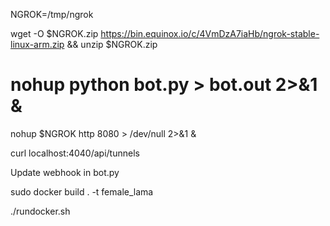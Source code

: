 NGROK=/tmp/ngrok

wget -O $NGROK.zip https://bin.equinox.io/c/4VmDzA7iaHb/ngrok-stable-linux-arm.zip && unzip $NGROK.zip

# nohup python bot.py > bot.out 2>&1 &

nohup $NGROK http 8080 > /dev/null 2>&1 &

curl localhost:4040/api/tunnels

Update webhook in bot.py

sudo docker build . -t female_lama

./rundocker.sh
